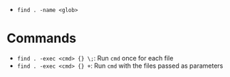 - `find . -name <glob>`

# Commands

- `find . -exec <cmd> {} \;`: Run `cmd` once for each file
- `find . -exec <cmd> {} +`: Run `cmd` with the files passed as parameters
